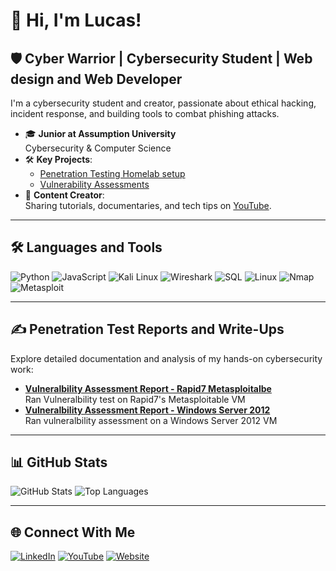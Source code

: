 # 👋 Hi, I'm Lucas!

## 🛡️ Cyber Warrior | Cybersecurity Student | Web design and Web Developer
I'm a cybersecurity student and creator, passionate about ethical hacking, incident response, and building tools to combat phishing attacks.

- 🎓 **Junior at Assumption University**  
  Cybersecurity & Computer Science 
- 🛠️ **Key Projects**:  
  - [Penetration Testing Homelab setup](https://github.com/CipherLucas/PwnPlayground)   
  - [Vulnerability Assessments](#✍️-penetration-test-reports-and-write-ups)  
- 🎥 **Content Creator**:  
  Sharing tutorials, documentaries, and tech tips on [YouTube]([https://www.youtube.com/@CyberLuc]
).

---

## 🛠️ Languages and Tools

![Python](https://img.shields.io/badge/-Python-3776AB?logo=python&logoColor=white&style=for-the-badge)
![JavaScript](https://img.shields.io/badge/-JavaScript-F7DF1E?logo=javascript&logoColor=black&style=for-the-badge)
![Kali Linux](https://img.shields.io/badge/-Kali_Linux-557C94?logo=kali-linux&logoColor=white&style=for-the-badge)
![Wireshark](https://img.shields.io/badge/-Wireshark-1679A7?logo=wireshark&logoColor=white&style=for-the-badge)
![SQL](https://img.shields.io/badge/-SQL-336791?logo=postgresql&logoColor=white&style=for-the-badge)
![Linux](https://img.shields.io/badge/-Linux-FCC624?logo=linux&logoColor=black&style=for-the-badge)
![Nmap](https://img.shields.io/badge/-Nmap-3776AB?logo=nmap&logoColor=white&style=for-the-badge)
![Metasploit](https://img.shields.io/badge/-Metasploit-04F404?logo=metasploit&logoColor=white&style=for-the-badge)

---

## ✍️ Penetration Test Reports and Write-Ups

Explore detailed documentation and analysis of my hands-on cybersecurity work:

- **[Vulneralbility Assessment Report - Rapid7 Metasploitalbe](https://github.com/CipherLucas/penetration-test-ecommerce)**  
  Ran Vulneralbility test on Rapid7's Metasploitable VM
- **[Vulneralbility Assessment Report - Windows Server 2012](https://github.com/CipherLucas/Win-Server-2012-Pentest-report)**  
  Ran vulneralbility assessment on a Windows Server 2012 VM
---

## 📊 GitHub Stats

![GitHub Stats](https://github-readme-stats.vercel.app/api?username=CipherLucas&show_icons=true&theme=radical)
![Top Languages](https://github-readme-stats.vercel.app/api/top-langs/?username=CipherLucas&layout=compact&theme=radical)

---

## 🌐 Connect With Me

[![LinkedIn](https://img.shields.io/badge/-LinkedIn-blue?logo=linkedin&logoColor=white&style=for-the-badge)](https://www.linkedin.com/in/lucas-audette)
[![YouTube](https://img.shields.io/badge/-YouTube-FF0000?logo=youtube&logoColor=white&style=for-the-badge)](https://youtube.com/CyberLuc)
[![Website](https://img.shields.io/badge/-Website-0A0A0A?logo=web&logoColor=white&style=for-the-badge)](https://protecly.com)
